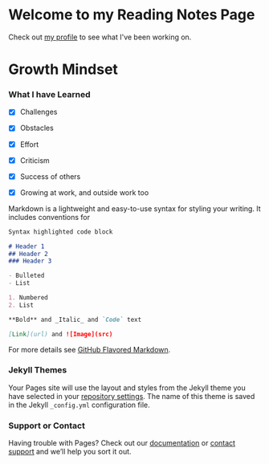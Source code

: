 # Welcome to my Reading Notes Page

Check out [my profile](https://github.com/agrazda/reading-notes) to see what I've been working on.

# Growth Mindset
### What I have Learned

-[x] Challenges 

-[x] Obstacles

-[x] Effort

-[x] Criticism

-[x] Success of others

-[x] Growing at work, and outside work too
 

Markdown is a lightweight and easy-to-use syntax for styling your writing. It includes conventions for

```markdown
Syntax highlighted code block

# Header 1
## Header 2
### Header 3

- Bulleted
- List

1. Numbered
2. List

**Bold** and _Italic_ and `Code` text

[Link](url) and ![Image](src)
```

For more details see [GitHub Flavored Markdown](https://guides.github.com/features/mastering-markdown/).

### Jekyll Themes

Your Pages site will use the layout and styles from the Jekyll theme you have selected in your [repository settings](https://github.com/agrazda/reading-notes/settings). The name of this theme is saved in the Jekyll `_config.yml` configuration file.

### Support or Contact

Having trouble with Pages? Check out our [documentation](https://docs.github.com/categories/github-pages-basics/) or [contact support](https://support.github.com/contact) and we’ll help you sort it out.

